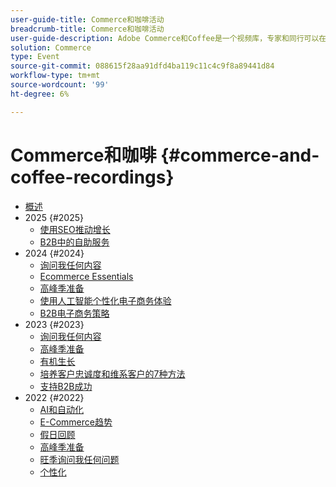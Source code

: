 ```yaml
---
user-guide-title: Commerce和咖啡活动
breadcrumb-title: Commerce和咖啡活动
user-guide-description: Adobe Commerce和Coffee是一个视频库，专家和同行可以在其中分享关于如何使用Adobe Commerce的想法和想法。
solution: Commerce
type: Event
source-git-commit: 088615f28aa91dfd4ba119c11c4c9f8a89441d84
workflow-type: tm+mt
source-wordcount: '99'
ht-degree: 6%

---
```



# Commerce和咖啡 {#commerce-and-coffee-recordings}

+ [概述](overview.md)
+ 2025 {#2025}
   + [使用SEO推动增长](2025/seo-growth.md)
   + [B2B中的自助服务](2025/self-service-b2b.md)
+ 2024 {#2024}
   + [询问我任何内容](2024/ask-me-anything.md)
   + [Ecommerce Essentials](2024/ecommerce-essentials.md)
   + [高峰季准备](2024/peak-season-prep.md)
   + [使用人工智能个性化电子商务体验](2024/personalize-ecommerce.md)
   + [B2B电子商务策略](2024/commerce-and-coffee-strategies-for-b2b-ecommerce.md)
+ 2023 {#2023}
   + [询问我任何内容](2023/ask-me-anything.md)
   + [高峰季准备](2023/peak-season-prep.md)
   + [有机生长](2023/organic-growth.md)
   + [培养客户忠诚度和维系客户的7种方法](2023/loyalty-retention.md)
   + [支持B2B成功](2023/b2b.md)
+ 2022 {#2022}
   + [AI和自动化](2022/ai-and-automation.md)
   + [E-Commerce趋势](2022/ecommerce-trends.md)
   + [假日回顾](2022/holiday.md)
   + [高峰季准备](2022/peak-season-prep.md)
   + [旺季询问我任何问题](2022/peak-season-ask-anything.md)
   + [个性化](2022/personalization.md)

<!--+ Commerce Events {#commerce-events}
  + [Overview](commerce-events/overview.md)
  + 2022 {#2022}
    + [Top Tips and Tricks for Adobe Campaign Standard](customer-journeys/2022/tips-and-tricks.md)
    + [Develop and customize data models in Adobe [!DNL Campaign Classic]](customer-journeys/2022/data-models.md)

+ Data and insights {#commerce-release-updates}
  + [Overview](commerce-release-updates/overview.md)
  + 2022 {#2022}
    + [Innovations and trends](data-and-insights/2022/innovations.md)
    + [Sensei and Analysis Workspace](data-and-insights/2022/sensei.md)
    + [Personalize and automate with Adobe Target](data-and-insights/2022/personalize.md)
    + [Analytics and Target applications for Mobile and Apps](data-and-insights/2022/mobile-and-apps.md)
    + [Cross Device Analytics and Customer Journey Analytics](data-and-insights/2022/cross-device-analytics.md) -->
